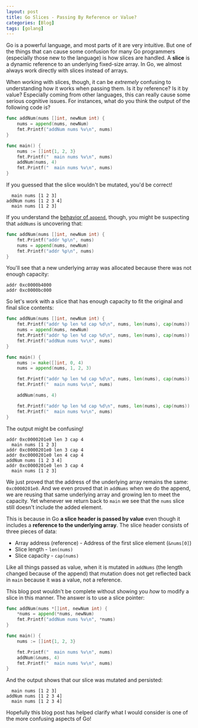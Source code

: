 ```yaml
---
layout: post
title: Go Slices - Passing By Reference or Value?
categories: [Blog]
tags: [golang]
---
```


Go is a powerful language, and most parts of it are very intuitive. But one of the things that can cause some confusion for many Go programmers (especially those new to the language) is how slices are handled. A **slice** is a dynamic reference to an underlying fixed-size array. In Go, we almost always work directly with slices instead of arrays.

When working with slices, though, it can be *extremely* confusing to understanding how it works when passing them. Is it by reference? Is it by value? Especially coming from other languages, this can really cause some serious cognitive issues. For instances, what do you think the output of the following code is?

```go
func addNum(nums []int, newNum int) {
	nums = append(nums, newNum)
	fmt.Printf("addNum nums %v\n", nums)
}

func main() {
	nums := []int{1, 2, 3}
	fmt.Printf("  main nums %v\n", nums)
	addNum(nums, 4)
	fmt.Printf("  main nums %v\n", nums)
}
```

If you guessed that the slice wouldn't be mutated, you'd be correct!

```
  main nums [1 2 3]
addNum nums [1 2 3 4]
  main nums [1 2 3]
```

If you understand the [behavior of `append`](https://trstringer.com/golang-append/), though, you might be suspecting that `addNums` is uncovering that:

```go
func addNum(nums []int, newNum int) {
	fmt.Printf("addr %p\n", nums)
	nums = append(nums, newNum)
	fmt.Printf("addr %p\n", nums)
}
```

You'll see that a new underlying array was allocated because there was not enough capacity:

```
addr 0xc0000b4000
addr 0xc0000bc000
```

So let's work with a slice that has enough capacity to fit the original and final slice contents:

```go
func addNum(nums []int, newNum int) {
	fmt.Printf("addr %p len %d cap %d\n", nums, len(nums), cap(nums))
	nums = append(nums, newNum)
	fmt.Printf("addr %p len %d cap %d\n", nums, len(nums), cap(nums))
	fmt.Printf("addNum nums %v\n", nums)
}

func main() {
	nums := make([]int, 0, 4)
	nums = append(nums, 1, 2, 3)

	fmt.Printf("addr %p len %d cap %d\n", nums, len(nums), cap(nums))
	fmt.Printf("  main nums %v\n", nums)

	addNum(nums, 4)

	fmt.Printf("addr %p len %d cap %d\n", nums, len(nums), cap(nums))
	fmt.Printf("  main nums %v\n", nums)
}
```

The output might be confusing!

```
addr 0xc0000201e0 len 3 cap 4
  main nums [1 2 3]
addr 0xc0000201e0 len 3 cap 4
addr 0xc0000201e0 len 4 cap 4
addNum nums [1 2 3 4]
addr 0xc0000201e0 len 3 cap 4
  main nums [1 2 3]
```

We just proved that the address of the underlying array remains the same: `0xc0000201e0`. And we even proved that in `addNums` when we do the append, we are reusing that same underlying array and growing len to meet the capacity. Yet whenever we return back to `main` we see that the `nums` slice still doesn't include the added element.

This is because in Go **a slice header is passed by value** even though it includes a **reference to the underlying array**. The slice header consists of three pieces of data:

* Array address (reference) - Address of the first slice element (`&nums[0]`)
* Slice length - `len(nums)`
* Slice capacity - `cap(nums)`

Like all things passed as value, when it is mutated in `addNums` (the length changed because of the append) that mutation does not get reflected back in `main` because it was a value, not a reference.

This blog post wouldn't be complete without showing you *how* to modify a slice in this manner. The answer is to use a slice pointer:

```go
func addNum(nums *[]int, newNum int) {
	*nums = append(*nums, newNum)
	fmt.Printf("addNum nums %v\n", *nums)
}

func main() {
	nums := []int{1, 2, 3}

	fmt.Printf("  main nums %v\n", nums)
	addNum(&nums, 4)
	fmt.Printf("  main nums %v\n", nums)
}
```

And the output shows that our slice was mutated and persisted:

```
  main nums [1 2 3]
addNum nums [1 2 3 4]
  main nums [1 2 3 4]
```

Hopefully this blog post has helped clarify what I would consider is one of the more confusing aspects of Go!
